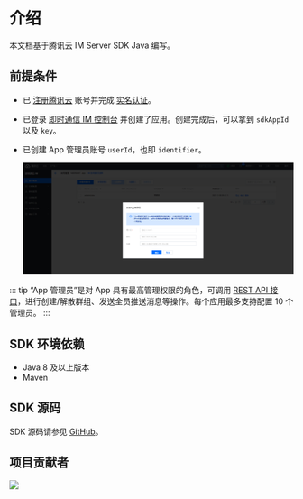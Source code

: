 # 介绍

本文档基于腾讯云 IM Server SDK Java <Badge type="tip" text="v0.4.10" vertical="top" /> 编写。

## 前提条件

- 已 [注册腾讯云](https://cloud.tencent.com/document/product/378/17985) 账号并完成 [实名认证](https://cloud.tencent.com/document/product/378/3629)。
- 已登录 [即时通信 IM 控制台](https://console.cloud.tencent.com/im) 并创建了应用。创建完成后，可以拿到 `sdkAppId` 以及 `key`。
- 已创建 App 管理员账号 `userId`，也即 `identifier`。

    <img src="../assets/create_identifier.png" />

::: tip
“App 管理员”是对 App 具有最高管理权限的角色，可调用 [REST API 接口](https://cloud.tencent.com/document/product/269/1519?from_cn_redirect=1)，进行创建/解散群组、发送全员推送消息等操作。每个应用最多支持配置 10 个管理员。
:::

## SDK 环境依赖

- Java 8 及以上版本
- Maven

## SDK 源码

SDK 源码请参见 [GitHub](https://github.com/doocs/qcloud-im-server-sdk-java)。

## 项目贡献者

<a href="https://github.com/doocs/qcloud-im-server-sdk-java/graphs/contributors" target="_blank"><img src="https://contrib.rocks/image?repo=doocs/qcloud-im-server-sdk-java" /></a>

